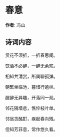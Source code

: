 # 春意

**作者**: 冯山

## 诗词内容

赏花不须折，一折春思阑。

饮酒不必醉，一醉无余欢。

相知共清赏，所属聊孤弹。

朝繁坐临池，暮惜行遶栏。

醒醉无异趣，开落同一观。

邻花隔墙悲，憔悴枝叶单。

邻翁贪酩酊，疾起春向残。

但知芳菲意，常作悠久看。

